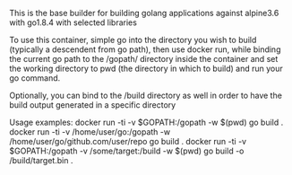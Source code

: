 

This is the base builder for building golang applications against alpine3.6 with go1.8.4 with selected libraries

To use this container, simple go into the directory you wish to build (typically a descendent from go path), then 
use docker run, while binding the current go path to the /gopath/ directory inside the container and set the working 
directory to pwd (the directory in which to build) and run your go command.

Optionally, you can bind to the /build directory as well in order to have the build output generated in a specific directory

Usage examples:
docker run -ti -v $GOPATH:/gopath -w $(pwd) go build .
docker run -ti -v /home/user/go:/gopath -w /home/user/go/github.com/user/repo go build .
docker run -ti -v $GOPATH:/gopath -v /some/target:/build -w $(pwd) go build -o /build/target.bin .